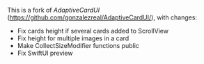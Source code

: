 This is a fork of *AdaptiveCardUI* (https://github.com/gonzalezreal/AdaptiveCardUI/), with changes:
* Fix cards height if several cards added to ScrollView
* Fix height for multiple images in a card
* Make CollectSizeModifier functions public
* Fix SwiftUI preview